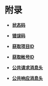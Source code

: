 # 附录<a name="aom_04_0066"></a>

-   **[状态码](状态码.md)**  

-   **[错误码](错误码.md)**  

-   **[获取项目ID](获取项目ID.md)**  

-   **[获取帐号ID](获取帐号ID.md)**  

-   **[公共请求消息头](公共请求消息头.md)**  

-   **[公共响应消息头](公共响应消息头.md)**  


